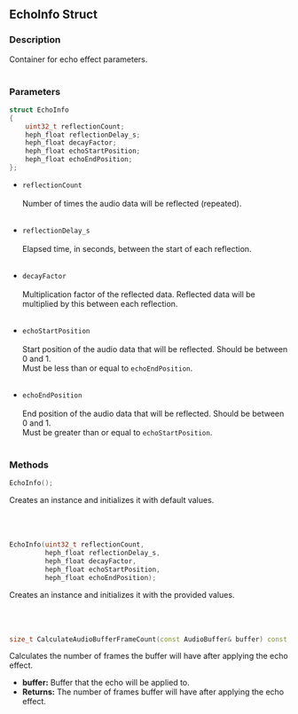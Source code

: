## EchoInfo Struct

### Description
Container for echo effect parameters.
<br><br>

### Parameters
```c++
struct EchoInfo
{
    uint32_t reflectionCount;
    heph_float reflectionDelay_s;
    heph_float decayFactor;
    heph_float echoStartPosition;
    heph_float echoEndPosition;
};
```

- ``reflectionCount``
<br><br>
Number of times the audio data will be reflected (repeated).
<br><br>

- ``reflectionDelay_s``
<br><br>
Elapsed time, in seconds, between the start of each reflection.
<br><br>

- ``decayFactor``
<br><br>
Multiplication factor of the reflected data. Reflected data will be multiplied by this between each reflection.
<br><br>

- ``echoStartPosition``
<br><br>
Start position of the audio data that will be reflected. Should be between 0 and 1.<br>
Must be less than or equal to ``echoEndPosition``.
<br><br>

- ``echoEndPosition``
<br><br>
End position of the audio data that will be reflected. Should be between 0 and 1.<br>
Must be greater than or equal to ``echoStartPosition``.
<br><br>

### Methods

```c++
EchoInfo();
```
Creates an instance and initializes it with default values.
<br><br><br><br>

```c++
EchoInfo(uint32_t reflectionCount,
         heph_float reflectionDelay_s,
         heph_float decayFactor,
         heph_float echoStartPosition,
         heph_float echoEndPosition);
```
Creates an instance and initializes it with the provided values.
<br><br><br><br>

```c++
size_t CalculateAudioBufferFrameCount(const AudioBuffer& buffer) const;
```
Calculates the number of frames the buffer will have after applying the echo effect.
- **buffer:** Buffer that the echo will be applied to.
- **Returns:** The number of frames buffer will have after applying the echo effect.
